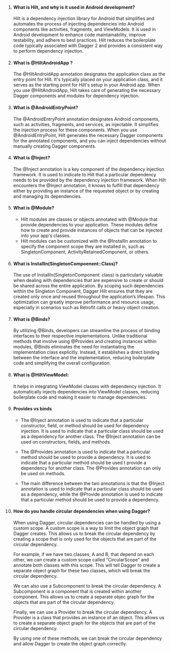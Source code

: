 1. #### What is Hilt, and why is it used in Android development?
   Hilt is a dependency injection library for Android that simplifies and automates the process of injecting dependencies into Android components like activities, fragments, and
   ViewModels. It is used in Android development to enhance code maintainability, improve testability, and adhere to best practices. Hilt reduces the boilerplate code typically
   associated with Dagger 2 and provides a consistent way to perform dependency injection.

2. #### What is @HiltAndroidApp ?
   The @HiltAndroidApp annotation designates the application class as the entry point for Hilt. It's typically placed on your application class, and it serves as the starting point for
   Hilt's setup in your Android app. When you use @HiltAndroidApp, Hilt takes care of generating the necessary Dagger components and modules for dependency injection.

3. #### What is @AndroidEntryPoint?
   The @AndroidEntryPoint annotation designates Android components, such as activities, fragments, and services, as injectable. It simplifies the injection process for these
   components. When you use @AndroidEntryPoint, Hilt generates the necessary Dagger components for the annotated components, and you can inject dependencies without manually creating
   Dagger components.

4. #### What is @Inject?
   The @Inject annotation is a key component of the dependency injection framework. It is used to indicate to Hilt that a particular dependency needs to be provided by the dependency
   injection framework. When Hilt encounters the @Inject annotation, it knows to fulfill that dependency either by providing an instance of the requested object or by creating and
   managing its dependencies.

5. #### What is @Module?
   - Hilt modules are classes or objects annotated with @Module that provide dependencies to your application. These modules define how to create and provide instances of objects that
   can be injected into your app's classes.
   - Hilt modules can be customized with the @InstallIn annotation to specify the component scope they are installed in, such as SingletonComponent, ActivityRetainedComponent, or
     others.

6. #### What is InstallIn(SingletonCompoenent::Class)?
   The use of InstallIn(SingletonComponent: class) is particularly valuable when dealing with dependencies that are expensive to create or should be shared across the entire
   application. By scoping such dependencies within the Singleton Component, Dagger Hilt ensures that they are created only once and reused throughout the application’s lifespan. This
   optimization can greatly improve performance and resource usage, especially in scenarios such as Retrofit calls or heavy object creation.

7. #### What is @Binds?
   By utilizing @Binds, developers can streamline the process of binding interfaces to their respective implementations. Unlike traditional methods that involve using @Provides and
   creating instances within modules, @Binds eliminates the need for instantiating the implementation class explicitly. Instead, it establishes a direct binding between the interface
   and the implementation, reducing boilerplate code and simplifying the overall configuration.

8. #### What is @HiltViewModel:
   It helps in integrating ViewModel classes with dependency injection. It automatically injects dependencies into ViewModel classes, reducing boilerplate code and making it easier to
   manage dependencies.

9. #### Provides vs binds
   - The @Inject annotation is used to indicate that a particular constructor, field, or method should be used for dependency injection. It is used to indicate that a particular class
   should be used as a dependency for another class. The @Inject annotation can be used on constructors, fields, and methods.

   - The @Provides annotation is used to indicate that a particular method should be used to provide a dependency. It is used to indicate that a particular method should be used t
   provide a dependency for another class. The @Provides annotation can only be used on methods.

   - The main difference between the two annotations is that the @Inject annotation is used to indicate that a particular class should be used as a dependency, while the @Provide
   annotation is used to indicate that a particular method should be used to provide a dependency.

10. #### How do you handle circular dependencies when using Dagger?
    When using Dagger, circular dependencies can be handled by using a custom scope. A custom scope is a way to limit the object graph that Dagger creates. This allows us to break the
    circular dependency by creating a scope that is only used for the objects that are part of the circular dependency.

    For example, if we have two classes, A and B, that depend on each other, we can create a custom scope called “CircularScope” and annotate both classes with this scope. This will
    tell Dagger to create a separate object graph for these two classes, which will break the circular dependency.

    We can also use a Subcomponent to break the circular dependency. A Subcomponent is a component that is created within another component. This allows us to create a separate objec
    graph for the objects that are part of the circular dependency.

    Finally, we can use a Provider to break the circular dependency. A Provider is a class that provides an instance of an object. This allows us to create a separate object graph for
    the objects that are part of the circular dependency.

    By using one of these methods, we can break the circular dependency and allow Dagger to create the object graph correctly.



